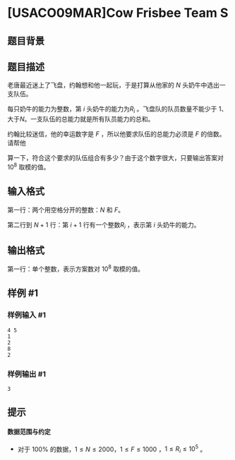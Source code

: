# [USACO09MAR]Cow Frisbee Team S

## 题目背景



## 题目描述

老唐最近迷上了飞盘，约翰想和他一起玩，于是打算从他家的 $N$ 头奶牛中选出一支队伍。

每只奶牛的能力为整数，第 $i$ 头奶牛的能力为$R_i$ 。飞盘队的队员数量不能少于 $1$、大于$N$。一支队伍的总能力就是所有队员能力的总和。

约翰比较迷信，他的幸运数字是 $F$ ，所以他要求队伍的总能力必须是 $F$ 的倍数。请帮他

算一下，符合这个要求的队伍组合有多少？由于这个数字很大，只要输出答案对 $10^8$ 取模的值。

## 输入格式

第一行：两个用空格分开的整数：$N$ 和 $F$。

第二行到 $N+1$ 行：第 $i+1$ 行有一个整数$R_i$ ，表示第 $i$ 头奶牛的能力。

## 输出格式

第一行：单个整数，表示方案数对 $10^8$ 取模的值。

## 样例 #1

### 样例输入 #1
```
4 5 
1 
2 
8 
2 
```

### 样例输出 #1

```
3 
```

## 提示

#### 数据范围与约定

- 对于 $100\%$ 的数据，$1 \le N \le 2000$，$1 \le F \le 1000$ ，$1 \le R_i \le 10^5$ 。
